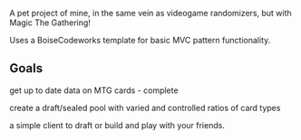 A pet project of mine, in the same vein as videogame randomizers, but with Magic The Gathering!

Uses a BoiseCodeworks template for basic MVC pattern functionality.


## Goals

get up to date data on MTG cards - complete

create a draft/sealed pool with varied and controlled ratios of card types

a simple client to draft or build and play with your friends.

